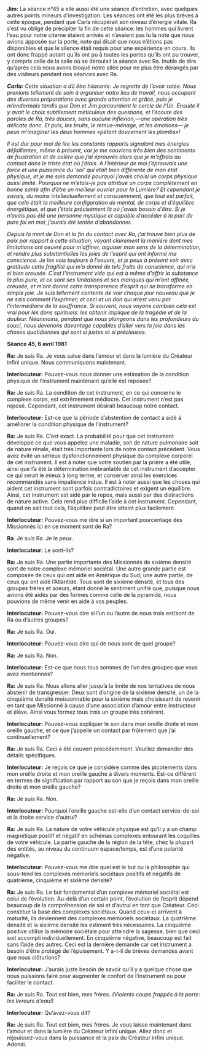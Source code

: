 <p><strong>Jim:</strong> La séance n°45 a elle aussi été une séance d’entretien, avec quelques autres points mineurs d’investigation. Les séances ont été les plus brèves à cette époque, pendant que Carla récupérait son niveau d’énergie vitale. Ra s’est vu obligé de précipiter la fin de cette séance: les hommes qui livrent l’eau pour notre citerne étaient arrivés et n’avaient pas lu la note que nous avions apposée sur la porte, note qui disait que nous n’étions pas disponibles et que le silence était requis pour une expérience en cours. Ils ont donc frappé autant qu’ils ont pu à toutes les portes qu’ils ont pu trouver, y compris celle de la salle où se déroulait la séance avec Ra. Inutile de dire qu’après cela nous avons bloqué notre allée pour ne plus être dérangés par des visiteurs pendant nos séances avec Ra.</p>
<p><em><strong>Carla:</strong> Cette situation a dû être hilarante. Je regrette de l’avoir ratée. Nous prenions tellement de soin à organiser notre lieu de travail, nous occupant des diverses préparations avec grande attention et grâce, puis je m’endormais tandis que Don et Jim parcouraient le cercle de l’Un. Ensuite il y avait le choix subtilement méticuleux des questions, et l’écoute des paroles de Ra, très douces, sans aucune inflexion,—une opération très délicate donc. Et puis, les bruits, le remue-ménage, et les émotions— je peux m’imaginer les deux hommes «pétant doucement les plombs»!</em></p>
<p><em>Il est dur pour moi de lire les constants rapports signalant mes énergies défaillantes, même à présent, car je me souviens très bien des sentiments de frustration et de colère que j’ai éprouvés alors que je m’offrais au contact dans le triste état où j’étais. A l’intérieur de moi j’éprouvais une force et une puissance du ‘soi’ qui était bien différente de mon état physique, et je me suis demandé pourquoi j’avais choisi un corps physique aussi limité. Pourquoi ne m’étais-je pas attribué un corps complètement en bonne santé afin d’être un meilleur ouvrier pour la Lumière? Et cependant je savais, du moins intellectuellement et consciemment, que tout est parfait, que cela était la meilleure configuration de mental, de corps et d’équilibre énergétique, et que j’étais précisément là où j’avais besoin d’être. Si je n’avais pas été une personne mystique et capable d’accéder à la part de pure foi en moi, j’aurais été tentée d’abandonner.</em></p>
<p><em>Depuis la mort de Don et la fin du contact avec Ra, j’ai trouvé bien plus de paix par rapport à cette situation, voyant clairement la manière dont mes limitations ont oeuvré pour m’affiner, aiguiser mon sens de la détermination, et rendre plus substantielles les joies de l’esprit qui ont informé ma conscience. Je les vois toujours à l’oeuvre, et je peux à présent voir avec gratitude cette fragilité qui m’a donné de tels fruits de conscience, qui m’a si bien creusée. C’est l’instrument vide qui est à même d’offrir la substance la plus pure, et ce sont ses limitations et ses manques qui m’ont affinée, creusée, et m’ont donné cette transparence d’esprit qui se transforme en simple joie. Je suis tellement contente de voir chaque jour nouveau que je ne sais comment l’exprimer; et ceci et un don qui m’est venu par l’intermédiaire de la souffrance. Si souvent, nous voyons combien cela est vrai pour les dons spirituels: les obtenir implique de la tragédie et de la douleur. Néanmoins, pendant que nous plongeons dans les profondeurs du souci, nous devenons davantage capables d’aller vers la joie dans les choses quotidiennes qui sont si justes et si précieuses.</em></p>
<p><strong>Séance 45, 6 avril 1981</strong></p>
<p><strong>Ra:</strong> Je suis Ra. Je vous salue dans l’amour et dans la lumière du Créateur infini unique. Nous communiquons maintenant.</p>
<p><strong>Interlocuteur:</strong> Pouvez-vous nous donner une estimation de la condition physique de l’instrument maintenant qu’elle est reposée?</p>
<p><strong>Ra:</strong> Je suis Ra. La condition de cet instrument, en ce qui concerne le complexe corps, est extrêmement médiocre. Cet instrument n’est pas reposé. Cependant, cet instrument désirait beaucoup notre contact.</p>
<p><strong>Interlocuteur:</strong> Est-ce que la période d’abstention de contact a aidé à améliorer la condition physique de l’instrument?</p>
<p><strong>Ra:</strong> Je suis Ra. C’est exact. La probabilité pour que cet instrument développe ce que vous appelez une maladie, soit de nature pulmonaire soit de nature rénale, était très importante lors de notre contact précédent. Vous avez évité un sérieux dysfonctionnement physique du complexe corporel de cet instrument. Il est à noter que votre soutien par la prière a été utile, ainsi que l’a été la détermination inébranlable de cet instrument d’accepter ce qui serait le mieux à long terme, et conserver ainsi les exercices recommandés sans impatience indue. Il est à noter aussi que les choses qui aident cet instrument sont parfois contradictoires et exigent un équilibre. Ainsi, cet instrument est aidé par le repos, mais aussi par des distractions de nature active. Cela rend plus difficile l’aide à cet instrument. Cependant, quand on sait tout cela, l’équilibre peut être atteint plus facilement.</p>
<p><strong>Interlocuteur:</strong> Pouvez-vous me dire si un important pourcentage des Missionnés ici en ce moment sont de Ra?</p>
<p><strong>Ra</strong>. Je suis Ra. Je le peux.</p>
<p><strong>Interlocuteur:</strong> Le sont-ils?</p>
<p><strong>Ra:</strong> Je suis Ra. Une partie importante des Missionnés de sixième densité sont de notre complexe mémoriel sociétal. Une autre grande partie est composée de ceux qui ont aidé en Amérique du Sud; une autre partie, de ceux qui ont aidé l’Atlantide. Tous sont de sixième densité, et tous des groupes frères et soeurs, étant donné le sentiment unifié que, puisque nous avions été aidés par des formes comme celle de la pyramide, nous pouvions de même venir en aide à vos peuples.</p>
<p><strong>Interlocuteur:</strong> Pouvez-vous dire si l’un ou l’autre de nous trois est/sont de Ra ou d’autres groupes?</p>
<p><strong>Ra:</strong> Je suis Ra. Oui.</p>
<p><strong>Interlocuteur:</strong> Pouvez-vous dire qui de nous sont de quel groupe?</p>
<p><strong>Ra:</strong> Je suis Ra. Non.</p>
<p><strong>Interlocuteur:</strong> Est-ce que nous tous sommes de l’un des groupes que vous avez mentionnés?</p>
<p><strong>Ra:</strong> Je suis Ra. Nous allons aller jusqu’à la limite de nos tentatives de nous abstenir de transgresser. Deux sont d’origine de la sixième densité, un de la cinquième densité moissonnable pour la sixième mais choisissant de revenir en tant que Missionné à cause d’une association d’amour entre instructeur et élève. Ainsi vous formez tous trois un groupe très cohérent.</p>
<p><strong>Interlocuteur:</strong> Pouvez-vous expliquer le son dans mon oreille droite et mon oreille gauche, et ce que j’appelle un contact par frôlement que j’ai continuellement?</p>
<p><strong>Ra:</strong> Je suis Ra. Ceci a été couvert précédemment. Veuillez demander des détails spécifiques.</p>
<p><strong>Interlocuteur:</strong> Je reçois ce que je considère comme des picotements dans mon oreille droite et mon oreille gauche à divers moments. Est-ce différent en termes de signification par rapport au son que je reçois dans mon oreille droite et mon oreille gauche?</p>
<p><strong>Ra:</strong> Je suis Ra. Non.</p>
<p><strong>Interlocuteur:</strong> Pourquoi l’oreille gauche est-elle d’un contact service-de-soi et la droite service d’autrui?</p>
<p><strong>Ra:</strong> Je suis Ra. La nature de votre véhicule physique est qu’il y a un champ magnétique positif et négatif en schémas complexes entourant les coquilles de votre véhicule. La partie gauche de la région de la tête, chez la plupart des entités, au niveau du continuum espace/temps, est d’une polarité négative.</p>
<p><strong>Interlocuteur:</strong> Pouvez-vous me dire quel est le but ou la philosophie qui sous-tend les complexes mémoriels sociétaux positifs et négatifs de quatrième, cinquième et sixième densité?</p>
<p><strong>Ra:</strong> Je suis Ra. Le but fondamental d’un complexe mémoriel sociétal est celui de l’évolution. Au-delà d’un certain point, l’évolution de l’esprit dépend beaucoup de la compréhension de soi et d’autrui en tant que Créateur. Ceci constitue la base des complexes sociétaux. Quand ceux-ci arrivent à maturité, ils deviennent des complexes mémoriels sociétaux. La quatrième densité et la sixième densité les estiment très nécessaires. La cinquième positive utilise la mémoire sociétale pour atteindre la sagesse, bien que ceci soit accompli individuellement. En cinquième négative, beaucoup est fait sans l’aide des autres. Ceci est la dernière demande car cet instrument a besoin d’être protégé de l’épuisement. Y a-t-il de brèves demandes avant que nous clôturions?</p>
<p><strong>Interlocuteur:</strong> J’aurais juste besoin de savoir qu’il y a quelque chose que nous puissions faire pour augmenter le confort de l’instrument ou pour faciliter le contact.</p>
<p><strong>Ra:</strong> Je suis Ra. Tout est bien, mes frères. <em>(Violents coups frappés à la porte: les livreurs d’eau!)</em></p>
<p><strong>Interlocuteur:</strong> Qu’avez-vous dit?</p>
<p><strong>Ra:</strong> Je suis Ra. Tout est bien, mes frères. Je vous laisse maintenant dans l’amour et dans la lumière du Créateur infini unique. Allez donc et réjouissez-vous dans la puissance et la paix du Créateur infini unique. Adonaï.</p>